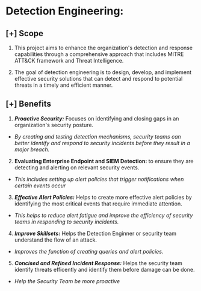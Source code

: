 # Detection Engineering: 

## [+] Scope
1. This project aims to enhance the organization's detection and response capabilities through a comprehensive approach that includes MITRE ATT&CK framework and Threat Intelligence.

2. The goal of detection engineering is to design, develop, and implement effective security solutions that can detect and respond to potential threats in a timely and efficient manner. 

## [+] Benefits
1. ***Proactive Security:*** Focuses on identifying and closing gaps in an organization's security posture. 
  - *By creating and testing detection mechanisms, security teams can better identify and respond to security incidents before they result in a major breach.*

2. **Evaluating Enterprise Endpoint and SIEM Detection:** to ensure they are detecting and alerting on relevant security events. 
- *This includes setting up alert policies that trigger notifications when certain events occur*

3. ***Effective Alert Policies:*** Helps to create more effective alert policies by identifying the most critical events that require immediate attention. 
- *This helps to reduce alert fatigue and improve the efficiency of security teams in responding to security incidents.*

4. ***Improve Skillsets:*** Helps the Detection Enginner or security team understand the flow of an attack. 
- *Improves the function of creating queries and alert policies.*

5. ***Concised and Refined Incident Response:*** Helps the security team identify threats efficently and identify them before damage can be done. 
- *Help the Security Team be more proactive*



